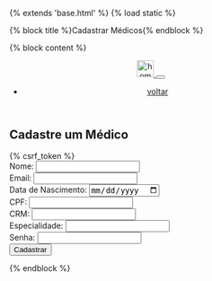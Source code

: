 {% extends 'base.html' %}
{% load static %}

{% block title %}Cadastrar Médicos{% endblock %}

{% block content %}
  <link rel="stylesheet" href="{% static 'css/style_cadastrar_medicos.css' %}">

<header>
  <nav class="navbar navbar-expand-lg navbar-dark bg-dark">
    <div class="container-fluid">
      <a class="navbar-brand" href="#">
        <img src="{% static 'images/portal_do_paciente_icon.png' %}" alt="home" width="30" height="30">
      </a>
      <button class="navbar-toggler" type="button" data-bs-toggle="collapse" data-bs-target="#navbarNav" aria-controls="navbarNav" aria-expanded="false" aria-label="Toggle navigation">
        <span class="navbar-toggler-icon"></span>
      </button>
      <div class="collapse navbar-collapse" id="navbarNav">
        <ul class="navbar-nav">  
          <li class="nav-item">
            <a class="nav-link" href="{% url 'portal_do_paciente' id=paciente.id %}">voltar</a>
          </li>
        </ul>
      </div>
    </div>
  </nav>
</header>

<div class="container mt-5">
  <div class="row justify-content-center">
    <div class="col-md-8">
      <div class="card">
        <div class="card-body">
          <h2 class="card-title text-center">Cadastre um Médico</h2>
          <form method="post">
            {% csrf_token %}
            <div class="row">
              <div class="col-md-6">
                <div class="form-group">
                  <label for="nome">Nome:</label>
                  <input type="text" class="form-control" id="nome" name="nome_medico" required>
                </div>
              </div>
              <div class="col-md-6">
                <div class="form-group">
                  <label for="email">Email:</label>
                  <input type="email" class="form-control" id="email" name="email" required>
                </div>
              </div>
            </div>
            <div class="row">
              <div class="col-md-6">
                <div class="form-group">
                  <label for="data_de_nascimento">Data de Nascimento:</label>
                  <input type="date" class="form-control" id="data_de_nascimento" name="data_de_nascimento" required>
                </div>
              </div>
              <div class="col-md-6">
                <div class="form-group">
                  <label for="cpf">CPF:</label>
                  <input type="text" class="form-control" id="cpf" name="cpf" required>
                </div>
              </div>
            </div>
            <div class="row">
              <div class="col-md-6">
                <div class="form-group">
                  <label for="crm">CRM:</label>
                  <input type="number" class="form-control" id="crm" name="crm" required>
                </div>
              </div>
              <div class="col-md-6">
                <div class="form-group">
                  <label for="especialidade">Especialidade:</label>
                  <input type="text" class="form-control" id="especialidade" name="especialidade" required>
                </div>
              </div>
            </div>
            <div class="form-group">
              <label for="password">Senha:</label>
              <input type="password" class="form-control" id="password" name="password" required>
            </div>
            <button type="submit" class="btn btn-primary">Cadastrar</button>
          </form>
        </div>
      </div>
    </div>
  </div>
</div>

{% endblock %}